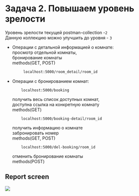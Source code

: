 # Задача 2. Повышаем уровень зрелости
Уровень зрелости текущей postman-collection -`2` <br>
Данную коллекцию можно улучшить до уровня - `3`

* Операции с детальной информацией о комнате: <br>
    просмотр отдельной комнаты, <br>
    бронирование комнаты <br>
    methods(GET, POST)
   ```html
        localhost:5000/room_detail/room_id
    ```


* Операции с бронированием комнат: <br>
    ```
        localhost:5000/booking 
    ```
    получить весь список доступных комнат, <br>
    доступна ссылка на конкретную комнату <br>
    methods(GET)
    ```
        localhost:5000/booking-detail/room_id
    ```
    получить информацию о комнате <br>
    забронировать номер <br>
    methods(GET, POST)
    ```
        localhost:5000/del-booking/room_id
    ```
    отменить бронирование комнаты <br>
    methods(POST)

## Report screen

<img src="img_docks/report.png">